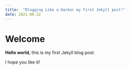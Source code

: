 ```yaml
---
title:  "Blogging Like a Hacker my first Jekyll post!"
date: 2021-08-22
---
```


# Welcome

**Hello world**, this is my first Jekyll blog post.

I hope you like it!
